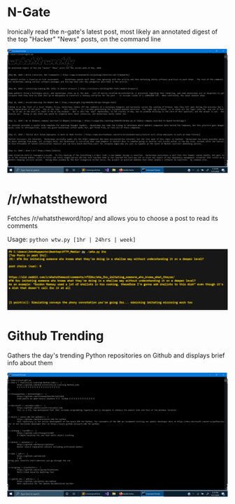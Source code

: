 # N-Gate
Ironically read the n-gate's latest post, most likely an annotated digest of the top "Hacker" "News" posts, on the command line

![](attachments/Pasted%20image%2020210507120255.png)

# /r/whatstheword
Fetches /r/whatstheword/top/ and allows you to choose a post to read its comments

Usage: `python wtw.py [1hr | 24hrs | week]`

![](attachments/wtw_demo.jpg)

# Github Trending
Gathers the day's trending Python repositories on Github and displays brief info about them

![](attachments/Pasted%20image%2020210507120327.png)
